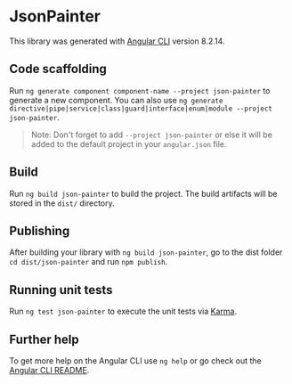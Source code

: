 # JsonPainter

This library was generated with [Angular CLI](https://github.com/angular/angular-cli) version 8.2.14.

## Code scaffolding

Run `ng generate component component-name --project json-painter` to generate a new component. You can also use `ng generate directive|pipe|service|class|guard|interface|enum|module --project json-painter`.
> Note: Don't forget to add `--project json-painter` or else it will be added to the default project in your `angular.json` file. 

## Build

Run `ng build json-painter` to build the project. The build artifacts will be stored in the `dist/` directory.

## Publishing

After building your library with `ng build json-painter`, go to the dist folder `cd dist/json-painter` and run `npm publish`.

## Running unit tests

Run `ng test json-painter` to execute the unit tests via [Karma](https://karma-runner.github.io).

## Further help

To get more help on the Angular CLI use `ng help` or go check out the [Angular CLI README](https://github.com/angular/angular-cli/blob/master/README.md).

